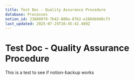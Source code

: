```yaml
---
title: Test Doc - Quality Assurance Procedure
database: Processes
notion_id: 23880979-7b42-800a-87b2-e160db9d0cf3
last_updated: 2025-07-25T10:45:42.489Z
---
```


# Test Doc - Quality Assurance Procedure


This is a test to see if notion-backup works

